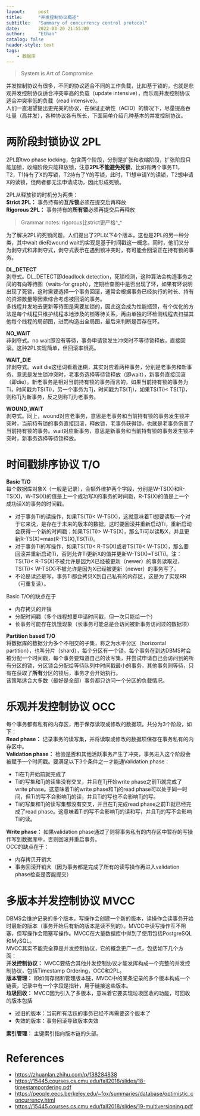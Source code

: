 ```yaml
---
layout:     post
title:      "并发控制协议概述"
subtitle:   "Summary of concurrency control protocol"
date:       2022-03-20 21:55:00
author:     "Ethan"
catalog: false
header-style: text
tags:
    - 数据库
---
```

>System is Art of Compromise

并发控制协议有很多，不同的协议适合不同的工作负载，比如基于锁的，也就是悲观并发控制协议适合冲突率高的负载（update intensive），而乐观并发控制协议适合冲突率低的负载（read intensive）。  
人们一直渴望提出更完美的协议，在保证正确性（ACID）的情况下，尽量提高吞吐量（高并发），各种协议各有所长，下面简单介绍几种基本的并发控制协议。
# 两阶段封锁协议 2PL
2PL即two phase locking，包含两个阶段，分别是扩张和收缩阶段，扩张阶段只能加锁，收缩阶段只能释放锁，注意**2PL不能避免死锁**，比如有两个事务T1，T2，T1持有了X的写锁，T2持有了Y的写锁，此时，T1想申请Y的读锁，T2想申请X的读锁，但两者都无法申请成功，因此形成死锁。

2PL从释放锁的时机分为两类：   
**Strict 2PL：** 事务持有的**互斥锁**必须在提交后再释放  
**Rigorous 2PL：** 事务持有的**所有锁**必须再提交后再释放
> Grammar notes: rigorous比strict更严格^_^

为了解决2PL的死锁问题，人们提出了2PL以下4个版本，这也是2PL的另一种分类，其中wait die和wound wait的实现是基于时间戳这一概念。同时，他们又分为剥夺式和非剥夺式，剥夺式表示在遇到锁冲突时，有可能会回滚正在持有锁的事务。

**DL_DETECT**  
剥夺式。DL_DETECT即deadlock detection，死锁检测，这种算法会构造事务之间的有向等待图（waits-for graph），定期检查图中是否出现了环，如果有环说明出现了死锁，这时需要选择一个事务回滚，通常会根据事务已经执行的时长、持有的资源数量等因素综合考虑被回滚的事务。  
多线程并发地去更新等待图是需要加锁的，因此这会成为性能瓶颈，有个优化的方法是每个线程只维护线程本地涉及的锁等待关系，再由单独的环检测线程去扫描其他每个线程的局部图，进而构造出全局图，最后来判断是否存在环。

**NO_WAIT**  
非剥夺式。no wait即没有等待，事务申请锁发生冲突时不等待锁释放，直接回滚。这种2PL实现简单，但回滚率很高。

**WAIT_DIE**  
非剥夺式。wait die这组词看着迷糊，其实对应着两种事务，分别是老事务和新事务，意思是发生锁冲突时，老事务选择等待锁释放（即wait），新事务直接回滚（即die）。新老事务是相对当前持有锁的事务而言的，如果当前持有锁的事务为Ti，时间戳为TS(Ti)，另一个事务为Tj，时间戳为TS(Tj)，如果TS(Ti)< TS(Tj)，则称Tj为新事务，反之则称Tj为老事务。

**WOUND_WAIT**  
剥夺式。同上，wound对应老事务，意思是老事务和当前持有锁的事务发生锁冲突时，当前持有锁的事务直接回滚，释放锁，老事务获得锁，也就是老事务伤害了当前持有锁的事务。wait对应新事务，意思是新事务和当前持有锁的事务发生锁冲突时，新事务选择等待锁释放。
# 时间戳排序协议 T/O
**Basic T/O**  
每个数据库对象X（一般是记录），会额外维护两个字段，分别是W-TS(X)和R-TS(X)，W-TS(X)的值是上一个成功写X的事务的时间戳，R-TS(X)的值是上一个成功读X的事务的时间戳。  
- 对于事务Ti的读操作，如果TS(Ti)< W-TS(X)，这就意味着Ti想要读取一个对于它来说，是存在于未来的版本的数据，这时要回滚并重新启动Ti，重新启动会获得一个新的时间戳；如果TS(Ti)> W-TS(X)，那么Ti可以读取X，并且更新R-TS(X)=max(R-TS(X),TS(Ti))。
- 对于事务Ti的写操作，如果TS(Ti)< R-TS(X)或者TS(Ti)< W-TS(X)，那么要回滚并重新启动Ti，否则允许Ti更新X的值并更新W-TS(X)=TS(Ti)。注：TS(Ti)< R-TS(X)不被允许是因为X已经被更新（newer）的事务读取过，TS(Ti)< W-TS(X)不被允许是因为X已经被更新（newer）的事务写了。
- 不论是读还是写，事务Ti都会拷贝X到自己私有的内存区，这是为了实现RR（可重复读）。

Basic T/O的缺点在于  
- 内存拷贝的开销
- 分配时间戳（多个线程想要申请时间戳，但一次只能给一个）
- 长事务可能存在饥饿现象（长事务可能总是会访问被新事务访问过的数据项）

**Partition based T/O**  
将数据库的数据分为多个不相交的子集，称之为水平分区（horizontal partition），也叫分片（shard），每个分区有一个锁。每个事务在到达DBMS时会被分配一个时间戳，每个事务要知道自己的读写集，并尝试申请自己会访问到的所有分区的锁，分区锁会分配给等待队列中时间戳最小的事务，其他事务则等待，只有在获取了**所有**分区的锁后，事务才会开始执行。  
该策略适合大多数（最好是全部）事务都只访问一个分区的负载情况。

# 乐观并发控制协议 OCC
每个事务都有私有的内存区，用于保存读取或修改的数据项。共分为3个阶段，如下：  
**Read phase：** 记录事务的读写集，并将读取或修改的数据项保存在事务私有的内存区中。  
**Validation phase：** 检验是否和其他活跃事务产生了冲突，事务进入这个阶段会被赋予一个时间戳。要满足以下3个条件之一才能通Validation phase：
- Ti在Tj开始前就完成了
- Ti的写集和Tj的读集没有交叉，并且在Tj开始write phase之前Ti就完成了write phase。这意味着Ti的write phase和Tj的read phase可以处于同一时间，但Ti的写不会影响Tj的读，并且Ti的写也不会影响Tj的写。
- Ti的写集和Tj的读写集都没有交叉，并且在Tj完成read phase之前Ti就已经完成了read phase。这意味着Ti的写不会影响Tj的读和写，并且Tj的写不会影响Ti的读。  

**Write phase：** 如果validation phase通过了则将事务私有的内存区中暂存的写操作写到数据库中，否则回滚并重启事务。  
OCC的缺点在于：
- 内存拷贝开销大
- 事务回滚开销大（因为事务都是完成了所有的读写操作再进入validation phase检查是否能提交）

# 多版本并发控制协议 MVCC
DBMS会维护记录的多个版本，写操作会创建一个新的版本，读操作会读事务开始时最新的版本（事务开始后有新的版本是读不到的）。MVCC中读写操作互不阻塞，但写操作会阻塞写操作。MVCC在大量数据库中得到了使用包括PostgreSQL和MySQL。  
MVCC其实不能完全算是并发控制协议，它的概念更广一点，包括如下几个方面：  
**并发控制协议：** MVCC要结合其他并发控制协议才能发挥构成一个完整的并发控制协议，包括Timestamp Ordering，OCC和2PL。  
**版本管理：** 即如何存储和管理版本链，MVCC中的某条记录的多个版本构成一个链表，记录中有一个字段是指针，用于链接这些版本。  
**垃圾回收：** MVCC因为引入了多版本，意味着它要实现垃圾回收的功能，可回收的版本包括
- 过旧的版本：当前所有活跃的事务已经不再需要这个版本了
- 失效的版本：事务回滚导致版本失效

**索引管理：** 主键索引指向版本链的头部。

# References
- https://zhuanlan.zhihu.com/p/138284838
- https://15445.courses.cs.cmu.edu/fall2018/slides/18-timestampordering.pdf
- https://people.eecs.berkeley.edu/~fox/summaries/database/optimistic_concurrency.html
- https://15445.courses.cs.cmu.edu/fall2018/slides/19-multiversioning.pdf